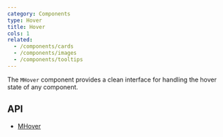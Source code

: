 ```yaml
---
category: Components
type: Hover
title: Hover
cols: 1
related:
  - /components/cards
  - /components/images
  - /components/tooltips
---
```


The `MHover` component provides a clean interface for handling the hover state of any component.

## API

- [MHover](/api/MHover)